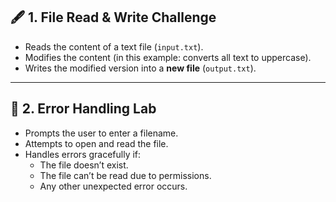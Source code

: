 
## 🖋️ 1. File Read & Write Challenge
- Reads the content of a text file (`input.txt`).  
- Modifies the content (in this example: converts all text to uppercase).  
- Writes the modified version into a **new file** (`output.txt`).  

---

## 🧪 2. Error Handling Lab
- Prompts the user to enter a filename.  
- Attempts to open and read the file.  
- Handles errors gracefully if:  
  - The file doesn’t exist.  
  - The file can’t be read due to permissions.  
  - Any other unexpected error occurs.  
